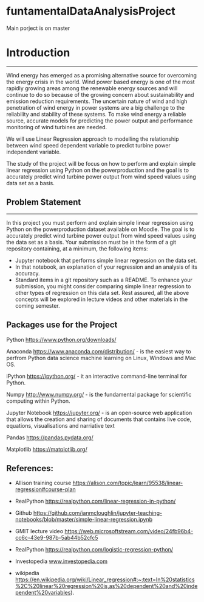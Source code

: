 # funtamentalDataAnalysisProject

Main porject is on master

# Introduction
***
Wind energy has emerged as a promising alternative source for overcoming the energy crisis in the world. Wind power based energy is one of the most rapidly growing areas among the renewable energy sources and will continue to do so because of the growing concern about sustainability and emission reduction requirements. The uncertain nature of wind and high penetration of wind energy in power systems are a big challenge to the reliability and stability of these systems. To make wind energy a reliable source, accurate models for predicting the power output and performance monitoring of wind turbines are needed. 

We will use Linear Regression approach to modelling the relationship between wind speed dependent variable to predict turbine power independent variable.

The study of the project will be focus on how to perform and explain simple linear regression using Python on the powerproduction and the goal is to accurately predict wind turbine power output from wind speed values using data set as a basis.

## Problem Statement
***

In this project you must perform and explain simple linear regression using Python
on the powerproduction dataset available on Moodle. The goal is to accurately predict wind turbine power output from wind speed values using the data set as a basis.
Your submission must be in the form of a git repository containing, at a minimum, the
following items:
- Jupyter notebook that performs simple linear regression on the data set.
- In that notebook, an explanation of your regression and an analysis of its accuracy.
- Standard items in a git repository such as a README.
To enhance your submission, you might consider comparing simple linear regression to
other types of regression on this data set. Rest assured, all the above concepts will be
explored in lecture videos and other materials in the coming semester.

## Packages use for the Project


Python https://www.python.org/downloads/

Anaconda https://www.anaconda.com/distribution/ - is the easiest way to perfrom Python data science machine learning on Linux, Windows and Mac OS.

iPython https://ipython.org/ - it an interactive command-line terminal for Python.

Numpy http://www.numpy.org/ - is the fundamental package for scientific computing within Python.

Jupyter Notebook https://jupyter.org/ - is an open-source web application that allows the creation and sharing of documents that contains live code, equations, visualisations and narriative text

Pandas https://pandas.pydata.org/

Matplotlib https://matplotlib.org/


## References:

- Allison training course https://alison.com/topic/learn/95538/linear-regression#course-plan

- RealPython https://realpython.com/linear-regression-in-python/

- Github https://github.com/ianmcloughlin/jupyter-teaching-notebooks/blob/master/simple-linear-regression.ipynb

- GMIT lecture video https://web.microsoftstream.com/video/24fb96b4-cc6c-43e9-987b-5ab44b52cfc5

- RealPython https://realpython.com/logistic-regression-python/

 - Investopedia  www.investopedia.com
 
 - wikipedia https://en.wikipedia.org/wiki/Linear_regression#:~:text=In%20statistics%2C%20linear%20regression%20is,as%20dependent%20and%20independent%20variables).
